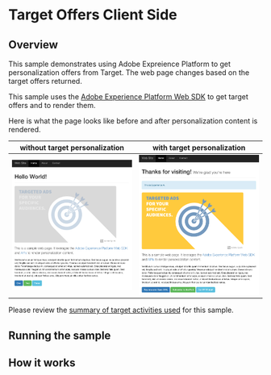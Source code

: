 # Target Offers Client Side

## Overview

This sample demonstrates using Adobe Expreience Platform to get personalization offers from Target.  The web page changes based on the target offers returned.  

This sample uses the [Adobe Experience Platform Web SDK](https://experienceleague.adobe.com/docs/experience-platform/edge/home.html) to get target offers and to render them. 

Here is what the page looks like before and after personalization content is rendered. 

| without target personalization                              | with target personalization                                       |
|-------------------------------------------------------------|-------------------------------------------------------------------|
| <img src="../.assets/plain.png" alt="drawing" width="800"/> | <img src="../.assets/with-offers.png" alt="drawing" width="800"/> |

Please review the [summary of target activities used](../TargetActivities.md) for this sample. 


## Running the sample

## How it works


